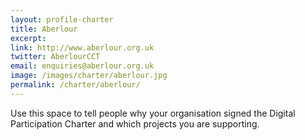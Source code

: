 ```yaml
---
layout: profile-charter
title: Aberlour
excerpt: 
link: http://www.aberlour.org.uk
twitter: AberlourCCT
email: enquiries@aberlour.org.uk
image: /images/charter/aberlour.jpg
permalink: /charter/aberlour/
---
```


Use this space to tell people why your organisation signed the Digital Participation Charter and which projects you are supporting.